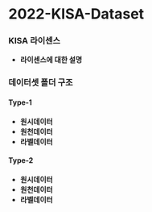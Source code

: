# <strong>2022-KISA-Dataset

### KISA 라이센스
 - 라이센스에 대한 설명
### 데이터셋 폴더 구조
  #### Type-1
   * 원시데이터
   * 원천데이터
   * 라벨데이터
  #### Type-2
   * 원시데이터
   * 원천데이터
   * 라벨데이터
